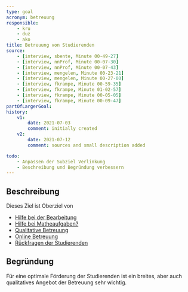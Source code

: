 ```yaml
---
type: goal
acronym: betreuung
responsible: 
    - kru
    - duz
    - ako
title: Betreuung von Studierenden
source:
    - [interview, sbente, Minute 00-49-27]
    - [interview, nnProf, Minute 00-07-30]    
    - [interview, nnProf, Minute 00-07-43]
    - [interview, mengelen, Minute 00-23-21]
    - [interview, mengelen, Minute 00-27-00]
    - [interview, fkrampe, Minute 00-59-35]
    - [interview, fkrampe, Minute 01-02-57]
    - [interview, fkrampe, Minute 00-05-05]
    - [interview, fkrampe, Minute 00-09-47]    
partOfLargerGoal: 
history:
    v1:
        date: 2021-07-03
        comment: initially created
    v2:
        date: 2021-07-12
        comment: sources and small description added 

todo: 
    - Anpassen der Subziel Verlinkung 
    - Beschreibung und Begründung verbessern
---
```


## Beschreibung

Dieses Ziel ist Oberziel von

* [Hilfe bei der Bearbeitung](./betreuungBearbeitung.md)
* [Hilfe bei Matheaufgaben?](./betreuungMatheHilfe.md)
* [Qualitative Betreuung](./betreuungQualitative.md) 
* [Online Betreuung](./betreuungOnline.md)
* [Rückfragen der Studierenden](./betreuungRueckfragen.md)

## Begründung

Für eine optimale Förderung der Studierenden ist ein breites, aber auch qualitatives Angebot der Betreuung sehr wichtig. 
